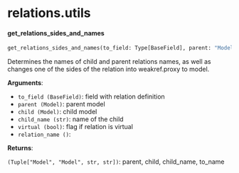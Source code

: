 <a name="relations.utils"></a>
# relations.utils

<a name="relations.utils.get_relations_sides_and_names"></a>
#### get\_relations\_sides\_and\_names

```python
get_relations_sides_and_names(to_field: Type[BaseField], parent: "Model", child: "Model", child_name: str, virtual: bool, relation_name: str) -> Tuple["Model", "Model", str, str]
```

Determines the names of child and parent relations names, as well as
changes one of the sides of the relation into weakref.proxy to model.

**Arguments**:

- `to_field (BaseField)`: field with relation definition
- `parent (Model)`: parent model
- `child (Model)`: child model
- `child_name (str)`: name of the child
- `virtual (bool)`: flag if relation is virtual
- `relation_name ()`: 

**Returns**:

`(Tuple["Model", "Model", str, str])`: parent, child, child_name, to_name

